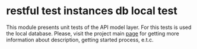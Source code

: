 # restful test instances db local test

This module presents unit tests of the API model layer. For this tests is used the local database.
Please, visit the project main [page](../README.md) for getting more information about description, getting started process, e.t.c.